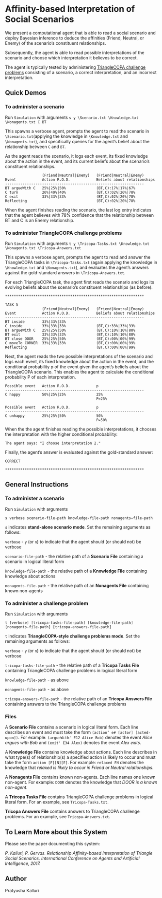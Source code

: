 # Affinity-based Interpretation of Social Scenarios

We present a computational agent that is able to read a social scenario and deploy Bayesian inference to deduce the affinities (Friend, Neutral, or Enemy) of the scenario’s constituent relationships.

Subsequently, the agent is able to read possible interpretations of the scenario and choose which interpretation it believes to be correct.

The agent is typically tested by administering [TriangleCOPA challenge problems](https://github.com/asgordon/TriangleCOPA) consisting of a scenario, a correct interpretation, and an incorrect interpretation.

## Quick Demos

### To administer a scenario

Run ```Simulation``` with arguments ```s y \Scenario.txt \Knowledge.txt \Nonagents.txt C BT```

This spawns a verbose agent, prompts the agent to read the scenario in ```\Scenario.txt```(applying the knowledge in ```\Knowledge.txt``` and ```\Nonagents.txt```), and specifically queries for the agent’s belief about the relationship between ```C``` and ```BT```.

As the agent reads the scenario, it logs each event, its fixed knowledge about the action in the event, and its current beliefs about the scenario’s constituent relationships.
```
                 (Friend|Neutral|Enemy)   (Friend|Neutral|Enemy) 
Event            Action R.O.D.            Beliefs about relationships 
----------------------------------------------------------------
BT argueWith C   25%|25%|50%              (BT,C):17%|17%|67% 
C turn           20%|40%|40%              (BT,C):02%|20%|78% 
C exit           33%|33%|33%              (BT,C):02%|20%|78% 
Reflecting                                (BT,C):02%|20%|78% 
```
When the agent finishes reading the scenario, the last log entry indicates that the agent believes with 78% confidence that the relationship between BT and C is an Enemy relationship.

### To administer TriangleCOPA challenge problems

Run ```Simulation``` with arguments ```t y \Tricopa-Tasks.txt \Knowledge.txt \Nonagents.txt \Tricopa-Answers.txt```

This spawns a verbose agent, prompts the agent to read and answer the TriangleCOPA tasks in ```\Tricopa-Tasks.txt``` (again applying the knowledge in ```\Knowledge.txt``` and ```\Nonagents.txt```), and evaluates the agent’s answers against the gold-standard answers in ```\Tricopa-Answers.txt```.

For each TriangleCOPA task, the agent first reads the scenario and logs its evolving beliefs about the scenario’s constituent relationships (as before).
```
****************************************************************

TASK 5
                 (Friend|Neutral|Enemy)   (Friend|Neutral|Enemy) 
Event            Action R.O.D.            Beliefs about relationships 
----------------------------------------------------------------
BT inside        33%|33%|33%               
C inside         33%|33%|33%              (BT,C):33%|33%|33% 
BT argueWith C   25%|25%|50%              (BT,C):10%|10%|80% 
BT exit          33%|33%|33%              (BT,C):10%|10%|80% 
BT close DOOR    25%|25%|50%              (BT,C):00%|00%|99% 
C moveTo CORNER  33%|33%|33%              (BT,C):00%|00%|99% 
Reflecting                                (BT,C):00%|00%|99% 
```
Next, the agent reads the two possible interpretations of the scenario and logs each event, its fixed knowledge about the action in the event, and the conditional probability p of the event given the agent’s beliefs about the TriangleCOPA scenario. This enables the agent to calculate the conditional probability P of each interpretation.
```
Possible event   Action R.O.D.            p 
----------------------------------------------------------------
C happy          50%|25%|25%              25% 
                                          P=25% 

Possible event   Action R.O.D.            p 
----------------------------------------------------------------
C unhappy        25%|25%|50%              50% 
                                          P=50%  
```
When the the agent finishes reading the possible interpretations, it chooses the interpretation with the higher conditional probability:
```
The agent says: "I choose interpretation 2."
```
Finally, the agent’s answer is evaluated against the gold-standard answer:
```
CORRECT

****************************************************************
```

## General Instructions

### To administer a scenario
Run ```Simulation``` with arguments 

```s verbose scenario-file-path knowledge-file-path nonagents—file-path```

```s``` indicates **stand-alone scenario mode**. Set the remaining arguments as follows:

```verbose``` - ```y``` (or ```n```) to indicate that the agent should (or should not) be verbose

```scenario-file-path``` - the relative path of a **Scenario File** containing a scenario in logical literal form

```knowledge-file-path``` - the relative path of a **Knowledge File** containing knowledge about actions

```nonagents-file-path``` - the relative path of an **Nonagents File** containing known non-agents

### To administer a challenge problem
Run ```Simulation``` with arguments 

```t [verbose] [tricopa-tasks-file-path] [knowledge-file-path] [nonagents-file-path] [tricopa-answers-file-path]```

```t``` indicates **TriangleCOPA-style challenge problems mode**. Set the remaining arguments as follows:

```verbose``` - ```y``` (or ```n```) to indicate that the agent should (or should not) be verbose

```tricopa-tasks-file-path``` - the relative path of a **Tricopa Tasks File** containing TriangleCOPA challenge problems in logical literal form

```knowledge-file-path``` - as above

```nonagents-file-path``` - as above

```tricopa-answers-file-path``` - the relative path of an **Tricopa Answers File** containing answers to the TriangleCOPA challenge problems

### Files

A **Scenario File** contains a scenario in logical literal form.
Each line describes an event and must take the form ```(action’ e# [actor] [acted-upon])```. For example: ```(argueWith' E12 Alice Bob)``` denotes the event *Alice argues with Bob* and ```(exit' E34 Alex)``` denotes the event *Alex exits*.

A **Knowledge File** contains knowledge about actions. Each line describes in what type(s) of relationship(s) a specified action is likely to occur and must take the form ```action [F][N][E]```. For example: ```relaxed FN``` denotes the knowledge that *relaxed is likely to occur in Friend or Neutral relationships*. 

A **Nonagents File** contains known non-agents. Each line names one known non-agent. For example: ```DOOR``` denotes the knowledge that *DOOR is a known non-agent*. 

A **Tricopa Tasks File** contains TriangleCOPA challenge problems in logical literal form. For an example, see ```Tricopa-Tasks.txt```. 

**Tricopa Answers File** contains answers to TriangleCOPA challenge problems. For an example, see ```Tricopa-Answers.txt```. 


## To Learn More about this System

Please see the paper documenting this system:

 *P. Kalluri, P. Gervas. Relationship Affinity-based Interpretation of Triangle Social Scenarios. International Conference on Agents and Artificial Intelligence, 2017.*

## Author

Pratyusha Kalluri
